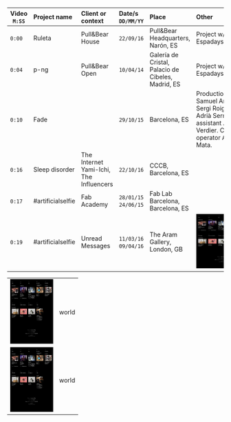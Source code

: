 | Video `M:SS` | Project name | Client or context | Date/s `DD/MM/YY` | Place | Other |
|---|:---|:---|:---|:---|:---|
| `0:00` | Ruleta | Pull&Bear House | `22/09/16` | Pull&Bear Headquarters, Narón, ES | Project w/ Espadaysantacruz |
| `0:04` | p-ng | Pull&Bear Open | `10/04/14` | Galería de Cristal, Palacio de Cibeles, Madrid, ES | Project w/ Espadaysantacruz |
| `0:10` | Fade |  | `29/10/15` | Barcelona, ES | Production by Samuel Angulo, Sergi Roigé and Adrià Serrano w/ assistant Agathe Verdier. Camera operator Arnau Mata. |
| `0:16` | Sleep disorder | The Internet Yami-Ichi, The Influencers | `22/10/16` | CCCB, Barcelona, ES |  |
| `0:17` | #artificialselfie | Fab Academy | `28/01/15` `24/06/15` | Fab Lab Barcelona, Barcelona, ES |  |
| `0:19` | #artificialselfie | Unread Messages | `11/03/16` `09/04/16` | The Aram Gallery, London, GB | ![tes](compo.jpg) |

<table style="border: none;">
    <tr>
        <td>
            <img width="100" height="150" src="compo.jpg">
        </td>
        <td>
            world
        </td>
    </tr>
    <tr>
        <td>
            <img width="100" height="150" src="compo.jpg">
        </td>
        <td>
            world
        </td>
    </tr>
</table>